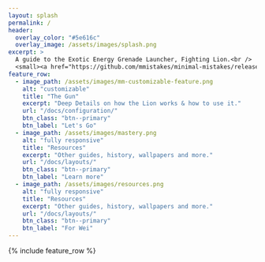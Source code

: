```yaml
---
layout: splash
permalink: /
header:
  overlay_color: "#5e616c"
  overlay_image: /assets/images/splash.png
excerpt: >
  A guide to the Exotic Energy Grenade Launcher, Fighting Lion.<br />
  <small><a href="https://github.com/mmistakes/minimal-mistakes/releases/tag/4.19.0">Latest release v4.19.0</a></small>
feature_row:
  - image_path: /assets/images/mm-customizable-feature.png
    alt: "customizable"
    title: "The Gun"
    excerpt: "Deep Details on how the Lion works & how to use it."
    url: "/docs/configuration/"
    btn_class: "btn--primary"
    btn_label: "Let's Go"
  - image_path: /assets/images/mastery.png
    alt: "fully responsive"
    title: "Resources"
    excerpt: "Other guides, history, wallpapers and more."
    url: "/docs/layouts/"
    btn_class: "btn--primary"
    btn_label: "Learn more"
  - image_path: /assets/images/resources.png
    alt: "fully responsive"
    title: "Resources"
    excerpt: "Other guides, history, wallpapers and more."
    url: "/docs/layouts/"
    btn_class: "btn--primary"
    btn_label: "For Wei"
---
```


{% include feature_row %}
